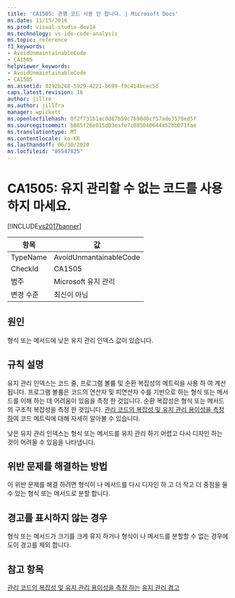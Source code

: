 ```yaml
---
title: 'CA1505: 관행 코드 사용 안 합니다. | Microsoft Docs'
ms.date: 11/15/2016
ms.prod: visual-studio-dev14
ms.technology: vs-ide-code-analysis
ms.topic: reference
f1_keywords:
- AvoidUnmaintainableCode
- CA1505
helpviewer_keywords:
- AvoidUnmaintainableCode
- CA1505
ms.assetid: 8292b268-5929-4221-b699-f9c414bcec5d
caps.latest.revision: 16
author: jillre
ms.author: jillfra
manager: wpickett
ms.openlocfilehash: 0f2f731b1ac0d87b59c7690d0cf57ade3570ed5f
ms.sourcegitcommit: b885f26e015d03eafe7c885040644a52bb071fae
ms.translationtype: MT
ms.contentlocale: ko-KR
ms.lasthandoff: 06/30/2020
ms.locfileid: "85547825"
---
```

# <a name="ca1505-avoid-unmaintainable-code"></a>CA1505: 유지 관리할 수 없는 코드를 사용하지 마세요.
[!INCLUDE[vs2017banner](../includes/vs2017banner.md)]

|항목|값|
|-|-|
|TypeName|AvoidUnmantainableCode|
|CheckId|CA1505|
|범주|Microsoft 유지 관리|
|변경 수준|최신이 아님|

## <a name="cause"></a>원인
 형식 또는 메서드에 낮은 유지 관리 인덱스 값이 있습니다.

## <a name="rule-description"></a>규칙 설명
 유지 관리 인덱스는 코드 줄, 프로그램 볼륨 및 순환 복잡성의 메트릭을 사용 하 여 계산 됩니다. 프로그램 볼륨은 코드의 연산자 및 피연산자 수를 기반으로 하는 형식 또는 메서드를 이해 하는 데 어려움이 있음을 측정 한 것입니다. 순환 복잡성은 형식 또는 메서드의 구조적 복잡성을 측정 한 것입니다. [관리 코드의 복잡성 및 유지 관리 용이성을 측정 하](../code-quality/measuring-complexity-and-maintainability-of-managed-code.md)여 코드 메트릭에 대해 자세히 알아볼 수 있습니다.

 낮은 유지 관리 인덱스는 형식 또는 메서드를 유지 관리 하기 어렵고 다시 디자인 하는 것이 어려울 수 있음을 나타냅니다.

## <a name="how-to-fix-violations"></a>위반 문제를 해결하는 방법
 이 위반 문제를 해결 하려면 형식이 나 메서드를 다시 디자인 하 고 더 작고 더 중점을 둘 수 있는 형식 또는 메서드로 분할 합니다.

## <a name="when-to-suppress-warnings"></a>경고를 표시하지 않는 경우
 형식 또는 메서드가 크기를 크게 유지 하거나 형식이 나 메서드를 분할할 수 없는 경우에도이 경고를 제외 합니다.

## <a name="see-also"></a>참고 항목
 [관리 코드의 복잡성 및 유지 관리 용이성을 측정 하는](../code-quality/measuring-complexity-and-maintainability-of-managed-code.md) [유지 관리 경고](../code-quality/maintainability-warnings.md)
